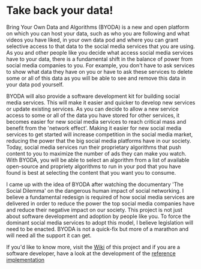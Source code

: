# Take back your data!

Bring Your Own Data and Algorithms (BYODA) is a new and open platform on which you can host your data, such as who you are following and what videos you have liked, in your own data pod and where you can grant selective access to that data to the social media services that you are using.
As you and other people like you decide what access social media services have to your data, there is a fundamental shift in the balance of power from social media companies to you. For example, you don't have to ask services to show what data they have on you or have to ask these services to delete some or all of this data as you will be able to see and remove this data in your data pod yourself. 

BYODA will also provide a software development kit for building social media services. This will make it easier and quicker to develop new services or update existing services. As you can decide to allow a new service access to some or all of the data you have stored for other services, it becomes easier for new social media services to reach critical mass and benefit from the 'network effect'. Making it easier for new social media services to get started will increase competition in the social media market, reducing the power that the big social media platforms have in our society.
Today, social media services run their proprietary algorithms that push content to you to maximize the number of ads they can make you watch. With BYODA, you will be able to select an algorithm from a list of available open-source and propriety algorithms to run in your pod that you have found is best at selecting the content that you want you to consume.

I came up with the idea of BYODA after watching the documentary 'The Social Dilemma' on the dangerous human impact of social networking. I believe a fundamental redesign is required of how social media services are delivered in order to reduce the power the top social media companies have and reduce their negative impact on our society. This project is not just about software development and adoption by people like you. To force the dominant social media services to adopt this model, I believe legislation will need to be enacted. BYODA is not a quick-fix but more of a marathon and will need all the support it can get.

If you'd like to know more, visit the [Wiki](https://github.com/StevenHessing/byoda/wiki) of this project and if you are a software developer, have a look at the development of the [reference implementation](https://github.com/StevenHessing/byoda-python)
